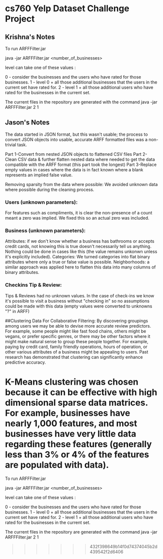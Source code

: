 cs760 Yelp Dataset Challenge Project
=====

## Krishna's Notes
To run ARFFFilter.jar

java -jar ARFFFilter.jar <number_of_businesses> <level>

level can take one of these values :

0 - consider the businesses and the users who have rated for those businesses.
1 - level 0 + all those additional businesses that the users in the current set have rated for.
2 - level 1 + all those additional users who have rated for the businesses in the current set.

The current files in the repository are generated with the command
java -jar ARFFFilter.jar 2 1


## Jason's Notes
The data started in JSON format, but this wasn't usable; the process to convert
JSON objects into usable, accurate ARFF formatted files was a non-trivial task.

Part 1-Convert from nested JSON objects to flattened CSV files
Part 2-Clean CSV data & further flatten nested data where needed to get the data
compatible with the ARFF format (this part took the longest)
Part 3-Replace empty values in cases where the data is in fact known where a blank 
represents an implied false value.

Removing sparsity from the data where possible:
We avoided unknown data where possible during the cleaning process.

### Users (unknown parameters):
For features such as compliments, it is clear the non-presence of a count meant 
a zero was implied. We fixed this so an actual zero was included.

### Business (unknown parameters):
Attributes: if we don't know whether a business has bathrooms or accepts credit
cards, not knowing this is true doesn't necessarily tell us anything. Nothing
could be done in cases like this (the value remains unkonwn unless it's 
explicitly included). 
Categories: We turned categories into flat binary attributes where only a true 
or false value is possible. 
Neighborhoods: a similar approach was applied here to flatten this data into 
many columns of binary attributes.

### Checkins Tip & Review: 
Tips & Reviews had no unknown values. In the case of check-ins we know it's 
possible to visit a business without "checking in" so no assumptions could be 
made with this data (empty values were converted to unknowns "?" in ARFF)

##Clustering Data For Collaborative Filtering:
By discovering groupings among users we may be able to devise more accurate
review predictors. For example, some people might like fast food chains, 
others might be vegans, or prefer specific genres, or there may be other factors
where it might make natural sense to group these people together. For example,
paying by credit card, family friendly operations, hours of operation, or other 
various attributes of a business might be appealing to users. Past research has
demonstrated that clustering can significantly enhance predictive accuracy.

K-Means clustering was chosen because it can be effective with high dimensional
sparse data matrices. For example, businesses have nearly 1,000 features, and
most businesses have very little data regarding these features (generally less
than 3% or 4% of the features are populated with data).
=======
To run ARFFFilter.jar

java -jar ARFFFilter.jar <number_of_businesses> <level>

level can take one of these values :

0 - consider the businesses and the users who have rated for those businesses.
1 - level 0 + all those additional businesses that the users in the current set have rated for.
2 - level 1 + all those additional users who have rated for the businesses in the current set.

The current files in the repository are generated with the command
java -jar ARFFFilter.jar 2 1
>>>>>>> 432f398649b14f0d74374045b2d439542f2d6406
